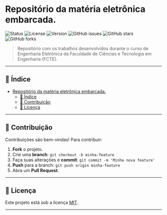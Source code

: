 # Repositório da matéria eletrônica embarcada.

<!-- Badges de status, linguagem, licença, etc. -->
![Status](https://img.shields.io/badge/status-active-success.svg)
![License](https://img.shields.io/badge/license-MIT-blue.svg)
![Version](https://img.shields.io/badge/version-1.0.0-blue)
![GitHub issues](https://img.shields.io/github/issues/mrsherbert/EletronicaEmbarcada)
![GitHub stars](https://img.shields.io/github/stars/mrsherbert/EletronicaEmbarcada)
![GitHub forks](https://img.shields.io/github/forks/mrsherbert/EletronicaEmbarcada)

> Repositório com os trabalhos desenvolvidos durante o curso de Engenharia Eletrônica da Faculdade de Ciências e Tecnologia em Engenharia (FCTE).

---

## 📑 Índice

- [Repositório da matéria eletrônica embarcada.](#repositório-da-matéria-eletrônica-embarcada)
  - [📑 Índice](#-índice)
  - [🤝 Contribuição](#-contribuição)
  - [📜 Licença](#-licença)

---

## 🤝 Contribuição

Contribuições são bem-vindas! Para contribuir:

1. **Fork** o projeto.
2. Crie uma **branch**: `git checkout -b minha-feature`
3. Faça suas alterações e **commit**: `git commit -m 'Minha nova feature'`
4. **Push** para a branch: `git push origin minha-feature`
5. Abra um **Pull Request**.

---

## 📜 Licença

Este projeto está sob a licença [MIT](LICENSE).

---
